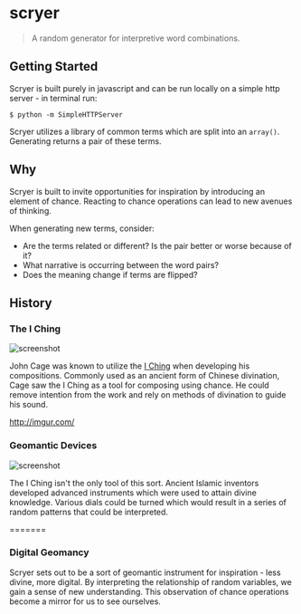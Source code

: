 
# scryer
> A random generator for interpretive word combinations.

## Getting Started 

Scryer is built purely in javascript and can be run locally on a simple http server - in terminal run:

<code>$ python -m SimpleHTTPServer</code>

Scryer utilizes a library of common terms which are split into an <code>array()</code>. Generating returns a pair of these terms. 

## Why

Scryer is built to invite opportunities for inspiration by introducing an element of chance. Reacting to chance operations can lead to new avenues of thinking. 

When generating new terms, consider:

* Are the terms related or different? Is the pair better or worse because of it?
* What narrative is occurring between the word pairs? 
* Does the meaning change if terms are flipped?

## History

### The I Ching

![screenshot](http://imgur.com/5PyN9FN.gif)

John Cage was known to utilize the [I Ching]() when developing his compositions. Commonly used as an ancient form of Chinese divination, Cage saw the I Ching as a tool for composing using chance. He could remove intention from the work and rely on methods of divination to guide his sound. 

http://imgur.com/
### Geomantic Devices

![screenshot](http://imgur.com/aAQnwep.jpg)

The I Ching isn't the only tool of this sort. Ancient Islamic inventors developed advanced instruments which were used to attain divine knowledge. Various dials could be turned which would result in a series of random patterns that could be interpreted.

=======

### Digital Geomancy
 
Scryer sets out to be a sort of geomantic instrument for inspiration - less divine, more digital. By interpreting the relationship of random variables, we gain a sense of new understanding. This observation of chance operations become a mirror for us to see ourselves. 

